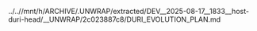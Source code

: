 ../..//mnt/h/ARCHIVE/.UNWRAP/extracted/DEV__2025-08-17__1833__host-duri-head/__UNWRAP/2c023887c8/DURI_EVOLUTION_PLAN.md
